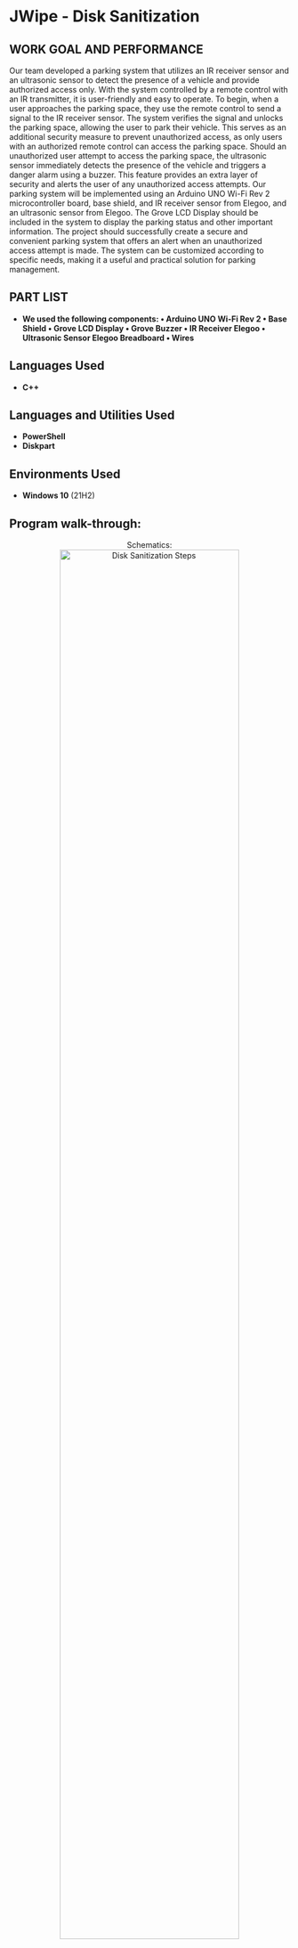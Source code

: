 <h1>JWipe - Disk Sanitization</h1>



<h2>WORK GOAL AND PERFORMANCE </h2>
Our team developed a parking system that utilizes an IR receiver sensor and an ultrasonic sensor to detect the presence of a vehicle and provide authorized access only. With the system controlled by a remote control with an IR transmitter, it is user-friendly and easy to operate.
To begin, when a user approaches the parking space, they use the remote control to send a signal to the
IR receiver sensor. The system verifies the signal and unlocks the parking space, allowing the user to
park their vehicle. This serves as an additional security measure to prevent unauthorized access, as
only users with an authorized remote control can access the parking space.
Should an unauthorized user attempt to access the parking space, the ultrasonic sensor immediately detects the presence of the vehicle and triggers a danger alarm using a buzzer. This feature provides an
extra layer of security and alerts the user of any unauthorized access attempts.
Our parking system will be implemented using an Arduino UNO Wi-Fi Rev 2 microcontroller board,
base shield, and IR receiver sensor from Elegoo, and an ultrasonic sensor from Elegoo. The Grove
LCD Display should be included in the system to display the parking status and other important information.
The project should successfully create a secure and convenient parking system that offers an alert
when an unauthorized access attempt is made. The system can be customized according to specific
needs, making it a useful and practical solution for parking management.
<br />
<h2>PART LIST</h2>

- <b>We used the following components:
• Arduino UNO Wi-Fi Rev 2
• Base Shield
• Grove LCD Display
• Grove Buzzer
• IR Receiver Elegoo
• Ultrasonic Sensor Elegoo
Breadboard
• Wires </b> 

<h2>Languages Used</h2>

- <b>C++</b> 

<h2>Languages and Utilities Used</h2>

- <b>PowerShell</b> 
- <b>Diskpart</b>

<h2>Environments Used </h2>

- <b>Windows 10</b> (21H2)

<h2>Program walk-through:</h2>

<p align="center">
Schematics: <br/>
<img src="https://i.imgur.com/AtlEFKu.png" height="80%" width="80%" alt="Disk Sanitization Steps"/>
<br />
<br />
Assembly Drawing:  <br/>
<img src="https://i.imgur.com/56VDnd1.png" height="80%" width="80%" alt="Disk Sanitization Steps"/>
<br />
<br />
 <h2>CODE , OUTPUT AND PICTURE OF THE WORK:</h2>
- <b>Code</b>
#include <IRremote.h>
#include "rgb_lcd.h"
#include "SR04.h"
#define TRIG_PIN 2
#define ECHO_PIN 3
#define IR_PIN 5
#define BUZZER_PIN 3
SR04 sr04 = SR04(ECHO_PIN, TRIG_PIN);
IRrecv irrecv(IR_PIN);
decode_results results;
rgb_lcd lcd;
bool is_allowed = false;
unsigned long start_time = 0;
void setup() {
Serial.begin(9600);
irrecv.enableIRIn(); // enable IR receiver
lcd.begin(16, 2);
lcd.setRGB(255, 255, 255); // set background to white
noTone(BUZZER_PIN); // turn off the buzzer
}
void loop() {
long distance = sr04.Distance();
Serial.print(distance);
Serial.println(" cm");
if (distance <= 5) {
if (!is_allowed) {
lcd.setCursor(0, 0);
lcd.print("Hello, please");
lcd.setCursor(0, 1);
lcd.print("Press button");
lcd.setRGB(0, 191, 255); // set background to light blue
}
// Wait for IR signal
if (irrecv.decode(&results)) {
is_allowed = true;
start_time = millis();
lcd.setRGB(0, 255, 0); // set background to green
lcd.clear();
lcd.print("Allowed :)");
tone(BUZZER_PIN, 1000, 500); // make a sound of 1000 Hz for 500 milliseconds
irrecv.resume(); // receive the next IR signal
}
} else {
unsigned long elapsed_time = millis() - start_time;
if (elapsed_time > 6000) {
is_allowed = false;
lcd.setRGB(255, 0, 0); // set background to red
lcd.clear();
lcd.print("Not Allowed");
tone(BUZZER_PIN, 500, 9000); // make an alarm sound of 500 Hz for 9 seconds
delay(3000); // Wait 3 seconds before displaying "Hello, please Press any button" message
lcd.setRGB(0, 191, 255); // set background to light blue
lcd.clear();
lcd.setCursor(0, 0);
lcd.print("Hello, please");
lcd.setCursor(0, 1);
lcd.print("Press button");
noTone(BUZZER_PIN); // turn off the buzzer
}
}
delay(100);
}
Code report:
This code controls a parking system using an ultrasonic sensor, an IR receiver, and a buzzer. It
measures the distance between an object and the sensor and only allows access when the object is
within 5cm of the sensor. The user can then send an IR signal to the IR receiver to allow entry. If the
object is not allowed to enter, a danger alarm is triggered using the buzzer. The LCD display is used to
show status messages such as "Allowed" or "Not Allowed." The code uses the IRremote library for the
IR receiver and the SR04 library for the ultrasonic sensor. The buzzer is controlled using the tone() and
noTone() functions.

Initial Display: <br/>
<img src="https://i.imgur.com/5HvyPzZ.png" height="80%" width="80%" alt="Disk Sanitization Steps"/>
Initial State: Waiting for User Input:
In this state, the parking system is waiting for the user to initiate the parking process. The ultrasonic
sensor is constantly monitoring the distance between the sensor and any nearby objects. When the distance is less than or equal to 5 cm, the LCD display shows a message that says "Hello, please press any
button" and the background color is set to light blue. This indicates to the user that they should use the
remote control to signal that they want to park their vehicle.<br />
<br />
Unauthorized Access Attempt:  <br/>
<img src="https://i.imgur.com/iaGbsOS.png" height="80%" width="80%" alt="Disk Sanitization Steps"/>

In this state, the parking system detects that a vehicle has approached the parking space, but the user
has not pressed any buttons on the remote control. This means that the vehicle is not authorized to park
in the space. The LCD display shows a message that says "Not Allowed" and the background color is
set to red to indicate that the user should not attempt to park in the space. Additionally, an alarm sound
is played through the buzzer to further discourage unauthorized access.<br />
<br />
Authorized Access:  <br/>
<img src="https://i.imgur.com/VfatlaM.png" height="80%" width="80%" alt="Disk Sanitization Steps"/>
In this state, the parking system detects that a vehicle has approached the parking space and the user
has signalled that they want to park by pressing a button on the remote control. The LCD display shows
a message that says "Allowed :)" and the background color is set to green to indicate that the user is
authorized to park in the space. Additionally, a confirmation sound is played through the buzzer to signal
that the user can proceed with parking their vehicle.<br />
<br />
<h2> Detailed Visuals </h2>
<img src="https://i.imgur.com/H6TqKcp.png" height="60%" width="60%" alt="Disk Sanitization Steps"/>
<img src="https://i.imgur.com/0LvR3jc.png" height="60%" width="60%" alt="Disk Sanitization Steps"/>
<img src="https://i.imgur.com/5qdrHVr.png" height="60%" width="60%" alt="Disk Sanitization Steps"/>
<br />
<h2>Challenges </h2>
During the development of our project, we encountered several challenges that required us to
modify our initial ideas. One of the significant obstacles we faced was programming the IR
receiver. The receiver was receiving the same signals for all buttons, which made it challenging
to differentiate between them. This obstacle required us to rethink our approach and find a new
solution that worked effectively also it caused delays in our progress.
Another challenge we faced was wiring the project. We found that we needed to use pin 5V for
both the ultrasonic sensor and IP receiver, which posed a significant challenge. We were able to
overcome this challenge by using a breadboard to ensure proper connections.
Writing the appropriate code was another challenge we faced. We needed to create a code that
would effectively communicate between the different components of the project, which required
us to do significant research and testing to find the best solution.
Despite these challenges, we were able to design and build a functional garage using lego pieces.
We focused on putting the components in the best positions to ensure the best view for viewers.
Though we experienced setbacks, we were able to overcome them and successfully complete
the project
<br />

</p>

<!--
 ```diff
- text in red
+ text in green
! text in orange
# text in gray
@@ text in purple (and bold)@@
```
--!>
